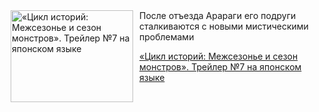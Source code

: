 <!--2025-07-10 23:00:02-->
<div class="yb">
  <div class="rss kino_kino"><a href="https://www.kino-teatr.ru/video/51157/" title="«Цикл историй: Межсезонье и сезон монстров». Трейлер №7 на японском языке"><img src="https://www.kino-teatr.ru/video/7/5/51157/poster.jpg" width="196" height="147" align="left" hspace="5" style="margin: 0px 10px 0px 5px" alt="«Цикл историй: Межсезонье и сезон монстров». Трейлер №7 на японском языке"/></a>После отъезда Арараги его подруги сталкиваются с новыми мистическими проблемами <p class="titl"><a href="https://www.kino-teatr.ru/video/51157/">«Цикл историй: Межсезонье и сезон монстров». Трейлер №7 на японском языке</a></p></div>
</div>
